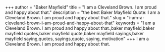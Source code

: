 +++
author = "Baker Mayfield"
title = "I am a Cleveland Brown. I am proud and happy about that."
description = "the best Baker Mayfield Quote: I am a Cleveland Brown. I am proud and happy about that."
slug = "i-am-a-cleveland-brown-i-am-proud-and-happy-about-that"
keywords = "I am a Cleveland Brown. I am proud and happy about that.,baker mayfield,baker mayfield quotes,baker mayfield quote,baker mayfield sayings,baker mayfield saying,quotes, sayings,quote, saying, motivation"
+++
I am a Cleveland Brown. I am proud and happy about that.
